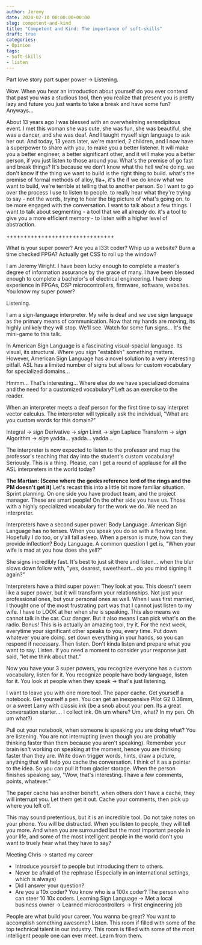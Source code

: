 ```yaml
---
author: Jeremy
date: 2020-02-10 00:00:00+00:00
slug: competent-and-kind
title: "Competent and Kind: The importance of soft-skills"
draft: true
categories:
- Opinion
tags:
- Soft-skills
- listen
---
```


Part love story part super power -> Listening.

Wow. When you hear an introduction about yourself do you ever contend that
past you was a studious tool, then you realize that present you is pretty lazy
and future you just wants to take a break and have some fun? Anyways...

About 13 years ago I was blessed with an overwhelming serendipitous event. I
met this woman she was cute, she was fun, she was beautiful, she was a dancer,
and she was deaf. And I taught myself sign language to ask her out. And
today, 13 years later, we're married, 2 children, and I now have a superpower
to share with you, to make you a better listener. It will make you a better
engineer, a better significant other, and it will make you a better person, if
you just listen to those around you. What's the premise of go fast and break
things? It's because we don't know what the hell we're doing. we don't know if
the thing we want to build is the right thing to build. what's the premise
of formal methods of alloy, tla+, it's the if we do know what we want to
build, we're terrible at telling that to another person. So I want to go over
the process I use to listen to people. to really hear what they're trying to
say - not the words, trying to hear the big picture of what's going on. to
be more engaged with the conversation. I want to talk about a few things.
I want to talk about segmenting - a tool that we all already do. it's a tool
to give you a more efficient memory - to listen with a higher level of
abstraction. 

+++++++++++++++++++++++++++++++

What is your super power? Are you a l33t coder? Whip up a website? Burn a time
checked FPGA? Actually get CSS to roll up the window? 

I am Jeremy Wright. I have been lucky enough to complete a master's degree of
information assurance by the grace of many. I have been blessed enough to
complete a bachelor's of electrical engineering. I have deep experience in
FPGAs, DSP microcontrollers, firmware, software, websites. You know my super
power? 

Listening. 

I am a sign-language interpreter. My wife is deaf and we use sign language as
the primary means of communication. Now that my hands are moving, its highly
unlikely they will stop. We'll see. Watch for some fun signs... It's the
mini-game to this talk.

In American Sign Language is a fascinating visual-spacial language. Its visual, its
structural. Where you sign "establish" something matters. However, American
Sign Language has a novel solution to a very interesting pitfall. ASL has
a limited number of signs but allows for custom vocabulary for specialized
domains...

Hmmm... That's interesting... Where else do we have specialized domains and
the need for a customized vocabulary? Left as an exercise to the reader.

When an interpreter meets a deaf person for the first time to say interpret
vector calculus. The interpreter will typically ask the individual, "What are
you custom words for this domain?" 

Integral -> *sign*
Derivative -> *sign*
Limit -> *sign*
Laplace Transform -> *sign*
Algorithm -> *sign*
yadda... yadda... yadda...

The interpreter is now expected to listen to the professor and map the
professor's teaching that day into the student's custom vocabulary! Seriously.
This is a thing. Please, can I get a round of applause for all the ASL
interpreters in the world today?

**The Martian: (Scene where the geeks reference lord of the rings and the PM
doesn't get it)**
Let's recast this into a little bit more familiar situation. Sprint planning.
On one side you have product team, and the project manager. These are smart
people! On the other side you have us. Those with a highly specialized
vocabulary for the work we do. We need an interpreter. 


Interpreters have a second super power: Body Language. American Sign Language
has no tenses. When you speak you do so with a flowing tone. Hopefully I do
too, or y'all fall asleep. When a person is mute, how can they provide
inflection? Body Language. A common question I get is, "When your wife is mad
at you how does she yell?" 

She signs incredibly fast. It's best to just sit there and listen... when the
blur slows down follow with, "yes, dearest, sweetheart... do you mind signing
it again?"

Interpreters have a third super power: They look at you. This doesn't seem
like a super power, but it will transform your relationships. Not just your
professional ones, but your personal ones as well.  When I was first married,
I thought one of the most frustrating part was that I cannot just listen to my
wife. I have to LOOK at her when she is speaking. This also means we cannot
talk in the car. Cuz danger. But it also means I can pick what's on the radio.
Bonus! This is is actually an amazing tool, try it. For the next week,
everytime your significant other speaks to you, every time. Put down whatever
you are doing. set down everything in your hands, so you can respond if
necessary. Then listen. Don't kinda listen and prepare what you want to say.
Listen. If you need a moment to consider your response just said, "let me
think about that."

Now you have your 3 super powers, you recognize everyone has a custom
vocabulary, listen for it. You recognize people have body language, listen for
it. You look at people when they speak -> that's just listening.

I want to leave you with one more tool. The paper cache. Get yourself
a notebook. Get yourself a pen. You can get an inexpensive Pilot G2 0.38mm, or
a sweet Lamy with classic ink (be a snob about your pen. Its a great
conversation starter.... I collect ink. Oh um where? Um, what? In my pen. Oh
um what?)

Pull out your notebook, when someone is speaking you are doing what? You are
listening. You are not interrupting (even though you are probably thinking
faster than them because you aren't speaking). Remember your brain isn't
working on speaking at the moment, hence you are thinking faster than they
are. Write down trigger words, hints, draw a picture, anything that will help
you cache the conversation. I think of it as a pointer to the idea. So you can
pull it from glacier storage.  When the person finishes speaking say, "Wow,
that's interesting. I have a few comments, points, whatever." 

The paper cache has another benefit, when others don't have a cache, they will
interrupt you. Let them get it out. Cache your comments, then pick up where
you left off. 

This may sound pretentious, but it is an incredible tool. Do not take notes on
your phone. You will be distracted. When you listen to people, they will tell
you more. And when you are surrounded but the most important people in your
life, and some of the most intelligent people in the world don't you want to
truely hear what they have to say?


Meeting Chris -> started my career
- Introduce yourself to people but introducing them to others.
- Never be afraid of the rephrase (Especially in an international settings,
  which is always)
- Did I answer your question?
- Are you a 10x coder? You know who is a 100x coder? The person who can steer 10
  10x coders. 
Learning Sign Language -> Met a local business owner -> Learned
microcontrollers -> first engineering job

People are what build your career. You wanna be great? You want to accomplish
something awesome? Listen. This room if filled with some of the top technical
talent in our industry. This room is filled with some of the most intelligent
people one can ever meet. Learn from them. 




